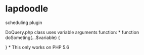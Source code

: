 # lapdoodle
scheduling plugin

DoQuery.php class uses variable arguments function:
*
function doSometing(...$variable) {

}
*
This only works on PHP 5.6
